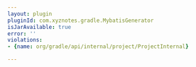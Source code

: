 ```yaml
---
layout: plugin
pluginId: com.xyznotes.gradle.MybatisGenerator
isJarAvailable: true
error: ''
violations:
- {name: org/gradle/api/internal/project/ProjectInternal}

---
```


